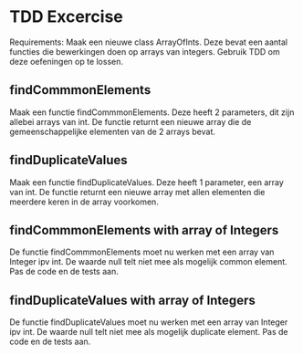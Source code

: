 # TDD Excercise 
Requirements: 
Maak een nieuwe class ArrayOfInts. 
Deze bevat een aantal functies die bewerkingen doen op arrays van integers.
Gebruik TDD om deze oefeningen op te lossen.

## findCommmonElements 
Maak een functie findCommmonElements.
Deze heeft 2 parameters, dit zijn allebei arrays van int.
De functie returnt een nieuwe array die de gemeenschappelijke elementen van de 2 arrays bevat. 

## findDuplicateValues
Maak een functie findDuplicateValues.
Deze heeft 1 parameter, een array van int.
De functie returnt een nieuwe array met allen elementen die meerdere keren in de array voorkomen. 

## findCommmonElements with array of Integers 
De functie findCommmonElements moet nu werken met een array van Integer ipv int.
De waarde null telt niet mee als mogelijk common element. 
Pas de code en de tests aan. 

## findDuplicateValues with array of Integers 
De functie findDuplicateValues moet nu werken met een array van Integer ipv int.
De waarde null telt niet mee als mogelijk duplicate element. 
Pas de code en de tests aan. 

